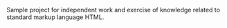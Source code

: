 Sample project for independent work and exercise of knowledge related to standard markup language HTML.
